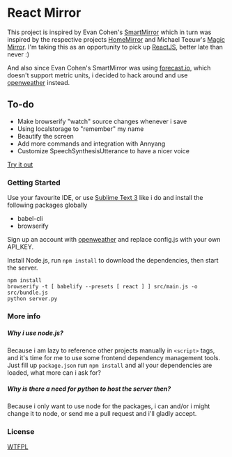 
# React Mirror
This project is inspired by Evan Cohen's [SmartMirror](https://github.com/evancohen/smart-mirror) which in turn was inspired by the respective projects [HomeMirror](https://github.com/HannahMitt/HomeMirror) and Michael Teeuw's [Magic Mirror](http://michaelteeuw.nl/tagged/magicmirror). 
I'm taking this as an opportunity to pick up [ReactJS](https://facebook.github.io/react/), better late than never :)

And also since Evan Cohen's SmartMirror was using [forecast.io](http://forecast.io/), which doesn't support metric units, i decided to hack around and use [openweather](http://www.openweathermap.com/api) instead.
## To-do
- Make browserify "watch" source changes whenever i save
- Using localstorage to "remember" my name
- Beautify the screen
- Add more commands and integration with Annyang
- Customize SpeechSynthesisUtterance to have a nicer voice

<a href="http://murugaratham.github.io/react-mirror" target="_blank">Try it out</a>

### Getting Started
Use your favourite IDE, or use [Sublime Text 3](http://www.sublimetext.com/3) like i do and install the following packages globally
* babel-cli
* browserify

Sign up an account with [openweather](http://home.openweathermap.org/users/sign_in) and replace config.js with your own API_KEY.

Install Node.js, run `npm install` to download the dependencies, then start the server.
```
npm install
browserify -t [ babelify --presets [ react ] ] src/main.js -o src/bundle.js
python server.py
```
### More info
##### Why i use node.js?
Because i am lazy to reference other projects manually in `<script>` tags, and it's time for me to use some frontend dependency management tools. Just fill up `package.json` run `npm install` and all your dependencies are loaded, what more can i ask for?
##### Why is there a need for python to host the server then?
Because i only want to use node for the packages, i can and/or i might change it to node, or send me a pull request and i'll gladly accept.
### License
[WTFPL](http://www.wtfpl.net/)
